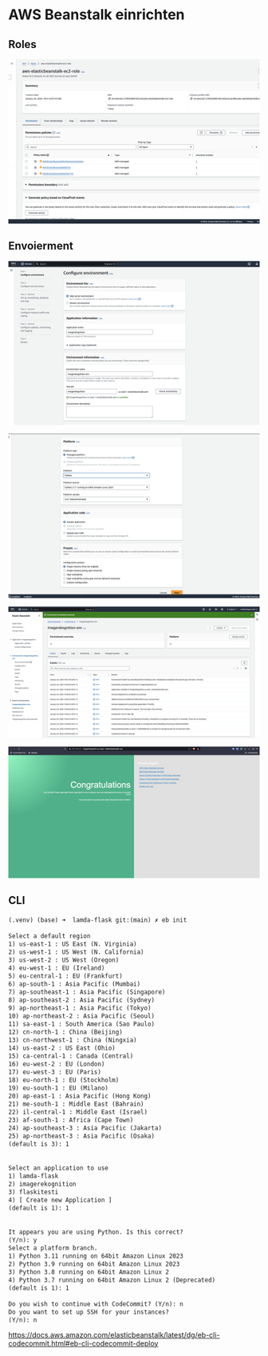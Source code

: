 # AWS Beanstalk einrichten


## Roles

![](../3.2_Flask/attachments/Pasted%20image%2020240124105425.png)

## Envoierment

![](../3.2_Flask/attachments/Pasted%20image%2020240124105255.png)




![](../3.2_Flask/attachments/Pasted%20image%2020240124105321.png)

![](../3.2_Flask/attachments/Pasted%20image%2020240124105801.png)


![](../3.2_Flask/attachments/Pasted%20image%2020240124105735.png)





## CLI



```
(.venv) (base) ➜  lamda-flask git:(main) ✗ eb init

Select a default region
1) us-east-1 : US East (N. Virginia)
2) us-west-1 : US West (N. California)
3) us-west-2 : US West (Oregon)
4) eu-west-1 : EU (Ireland)
5) eu-central-1 : EU (Frankfurt)
6) ap-south-1 : Asia Pacific (Mumbai)
7) ap-southeast-1 : Asia Pacific (Singapore)
8) ap-southeast-2 : Asia Pacific (Sydney)
9) ap-northeast-1 : Asia Pacific (Tokyo)
10) ap-northeast-2 : Asia Pacific (Seoul)
11) sa-east-1 : South America (Sao Paulo)
12) cn-north-1 : China (Beijing)
13) cn-northwest-1 : China (Ningxia)
14) us-east-2 : US East (Ohio)
15) ca-central-1 : Canada (Central)
16) eu-west-2 : EU (London)
17) eu-west-3 : EU (Paris)
18) eu-north-1 : EU (Stockholm)
19) eu-south-1 : EU (Milano)
20) ap-east-1 : Asia Pacific (Hong Kong)
21) me-south-1 : Middle East (Bahrain)
22) il-central-1 : Middle East (Israel)
23) af-south-1 : Africa (Cape Town)
24) ap-southeast-3 : Asia Pacific (Jakarta)
25) ap-northeast-3 : Asia Pacific (Osaka)
(default is 3): 1


Select an application to use
1) lamda-flask
2) imagerekognition
3) flaskitesti
4) [ Create new Application ]
(default is 1): 1


It appears you are using Python. Is this correct?
(Y/n): y
Select a platform branch.
1) Python 3.11 running on 64bit Amazon Linux 2023
2) Python 3.9 running on 64bit Amazon Linux 2023
3) Python 3.8 running on 64bit Amazon Linux 2
4) Python 3.7 running on 64bit Amazon Linux 2 (Deprecated)
(default is 1): 1

Do you wish to continue with CodeCommit? (Y/n): n
Do you want to set up SSH for your instances?
(Y/n): n

```

https://docs.aws.amazon.com/elasticbeanstalk/latest/dg/eb-cli-codecommit.html#eb-cli-codecommit-deploy